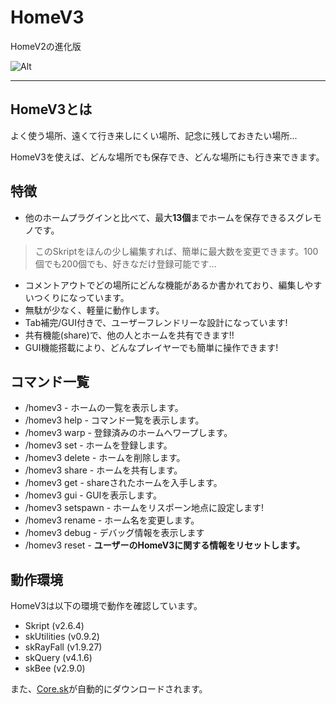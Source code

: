 # HomeV3
HomeV2の進化版


![Alt](https://repobeats.axiom.co/api/embed/8d916b03257bef9565246db35c0798a0eba297c1.svg "Repobeats analytics image")

***

## HomeV3とは

よく使う場所、遠くて行き来しにくい場所、記念に残しておきたい場所...

HomeV3を使えば、どんな場所でも保存でき、どんな場所にも行き来できます。

## 特徴
* 他のホームプラグインと比べて、最大**13個**までホームを保存できるスグレモノです。
> このSkriptをほんの少し編集すれば、簡単に最大数を変更できます。100個でも200個でも、好きなだけ登録可能です...
* コメントアウトでどの場所にどんな機能があるか書かれており、編集しやすいつくりになっています。
* 無駄が少なく、軽量に動作します。
* Tab補完/GUI付きで、ユーザーフレンドリーな設計になっています!
* 共有機能(share)で、他の人とホームを共有できます!!
* GUI機能搭載により、どんなプレイヤーでも簡単に操作できます!

## コマンド一覧
* /homev3 - ホームの一覧を表示します。
* /homev3 help - コマンド一覧を表示します。
* /homev3 warp - 登録済みのホームへワープします。
* /homev3 set - ホームを登録します。
* /homev3 delete - ホームを削除します。
* /homev3 share - ホームを共有します。
* /homev3 get - shareされたホームを入手します。
* /homev3 gui - GUIを表示します。
* /homev3 setspawn - ホームをリスポーン地点に設定します!
* /homev3 rename - ホーム名を変更します。
* /homev3 debug - デバッグ情報を表示します
* /homev3 reset - **ユーザーのHomeV3に関する情報をリセットします。**

## 動作環境
HomeV3は以下の環境で動作を確認しています。

* Skript (v2.6.4)
* skUtilities (v0.9.2)
* skRayFall (v1.9.27)
* skQuery (v4.1.6)
* skBee (v2.9.0)

また、[Core.sk](https://github.com/MCSV-Network/Core)が自動的にダウンロードされます。
